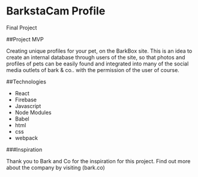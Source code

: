# BarkstaCam Profile
Final Project

##Project MVP

Creating unique profiles for your pet, on the BarkBox site. This is an idea to create an internal database through users of the site, so that photos and profiles of pets can be easily found and integrated into many of the social media outlets of bark & co.. with the permission of the user of course.

##Technologies

- React
- Firebase
- Javascript
- Node Modules
- Babel
- html
- css
- webpack


###Inspiration

Thank you to Bark and Co for the inspiration for this project. Find out more about the company by visiting (bark.co) 
